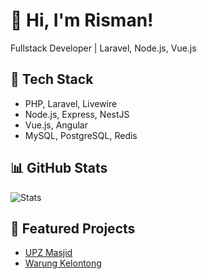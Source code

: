 # 👋 Hi, I'm Risman!
Fullstack Developer | Laravel, Node.js, Vue.js

## 🔧 Tech Stack
- PHP, Laravel, Livewire
- Node.js, Express, NestJS
- Vue.js, Angular
- MySQL, PostgreSQL, Redis

## 📊 GitHub Stats
![Stats](https://github-readme-stats.vercel.app/api?username=rismanajiz&show_icons=true&theme=tokyonight)

## 🌟 Featured Projects
- [UPZ Masjid](https://github.com/username/upz-masjid)
- [Warung Kelontong](https://github.com/username/warung-kelontong)
